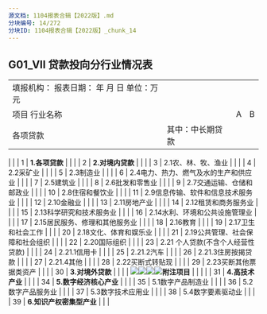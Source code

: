 ```yaml
---
源文档: 1104报表合辑【2022版】.md
分块编号: 14/272
分块ID: 1104报表合辑【2022版】_chunk_14
---
```


## G01\_VII 贷款投向分行业情况表

|  |  |  |  |
| --- | --- | --- | --- |
| 填报机构： 报表日期： 年 月 日 单位：万元 | | | |
| 项目    行业名称 | | A | B |
| 各项贷款 | 其中：中长期贷款 |
|
|
| 1 | **1.各项贷款** |  |  |
| 2 | **2.对境内贷款** |  |  |
| 3 | 2.1农、林、牧、渔业 |  |  |
| 4 | 2.2采矿业 |  |  |
| 5 | 2.3制造业 |  |  |
| 6 | 2.4电力、热力、燃气及水的生产和供应业 |  |  |
| 7 | 2.5建筑业 |  |  |
| 8 | 2.6批发和零售业 |  |  |
| 9 | 2.7交通运输、仓储和邮政业 |  |  |
| 10 | 2.8住宿和餐饮业 |  |  |
| 11 | 2.9信息传输、软件和信息技术服务业 |  |  |
| 12 | 2.10金融业 |  |  |
| 13 | 2.11房地产业 |  |  |
| 14 | 2.12租赁和商务服务业 |  |  |
| 15 | 2.13科学研究和技术服务业 |  |  |
| 16 | 2.14水利、环境和公共设施管理业 |  |  |
| 17 | 2.15居民服务、修理和其他服务业 |  |  |
| 18 | 2.16教育 |  |  |
| 19 | 2.17卫生和社会工作 |  |  |
| 20 | 2.18文化、体育和娱乐业 |  |  |
| 21 | 2.19公共管理、社会保障和社会组织 |  |  |
| 22 | 2.20国际组织 |  |  |
| 23 | 2.21 个人贷款(不含个人经营性贷款) |  |  |
| 24 | 2.21.1信用卡 |  |  |
| 25 | 2.21.2汽车 |  |  |
| 26 | 2.21.3住房按揭贷款 |  |  |
| 27 | 2.21.4其他 |  |  |
| 28 | 2.22买断式转贴现 |  |  |
| 29 | 2.23买断其他票据类资产 |  |  |
| 30 | **3.对境外贷款** |  |  |
| **![](data:image/png;base64...)![](data:image/png;base64...)![](data:image/png;base64...)![](data:image/png;base64...)附注项目** | | | |
| 31 | **4.高技术产业** |  |  |
| 34 | **5.数字经济核心产业** |  |  |
| 35 | 5.1数字产品制造业 |  |  |
| 36 | 5.2数字产品服务业 |  |  |
| 37 | 5.3数字技术应用业 |  |  |
| 38 | 5.4数字要素驱动业 |  |  |
| 39 | **6.知识产权密集型产业** |  |  |

